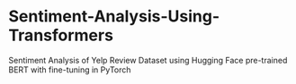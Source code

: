 # Sentiment-Analysis-Using-Transformers
Sentiment Analysis of Yelp Review Dataset using Hugging Face pre-trained BERT with fine-tuning in PyTorch 
